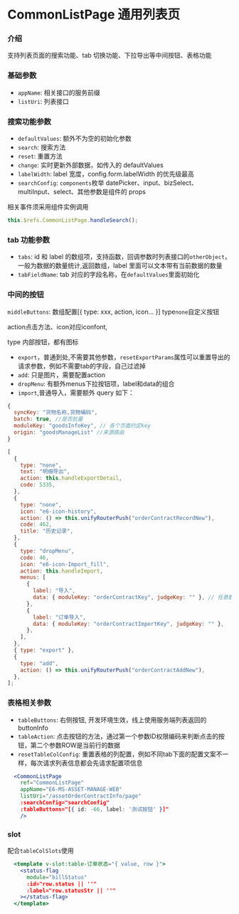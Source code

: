 # CommonListPage 通用列表页

### 介绍

支持列表页面的搜索功能、tab 切换功能、下拉导出等中间按钮、表格功能

### 基础参数

- `appName`: 相关接口的服务前缀
- `listUri`: 列表接口

### 搜索功能参数

- `defaultValues`: 额外不为空的初始化参数
- `search`: 搜索方法
- `reset`: 重置方法
- `change`: 实时更新外部数据，如传入的 defaultValues
- `labelWidth`: label 宽度，config.form.labelWidth 的优先级最高
- `searchConfig`: `components`枚举 datePicker、input、bizSelect、multiInput、select、其他参数是组件的 props

相关事件须采用组件实例调用

```js
this.$refs.CommonListPage.handleSearch();
```

### tab 功能参数

- `tabs`: id 和 label 的数组项，支持函数，回调参数时列表接口的`otherObject`，一般为数据的数量统计,返回数组，label 里面可以文本带有当前数据的数量
- `tabFieldName`: tab 对应的字段名称，在`defaultValues`里面初始化

### 中间的按钮

`middleButtons`: 数组配置[{ type: xxx, action, icon... }] type`none`自定义按钮

action点击方法、icon对应iconfont,

type 内部按钮，都有图标
- `export`，普通到处,不需要其他参数，`resetExportParams`属性可以重置导出的请求参数，例如不需要tab的字段，自己过滤掉
- `add`: 只是图片，需要配置action
- `dropMenu`: 有额外menus下拉按钮项，label和data的组合
- `import`,普通导入，需要额外 query 如下：
```js
{
  syncKey: "货物名称,货物编码",
  batch: true, //是否批量
  moduleKey: "goodsInfoKey", // 各个页面约定key
  origin: "goodsManageList" //来源路由
}
```

```js
[
  {
    type: "none",
    text: "明细导出",
    action: this.handleExportDetail,
    code: 5335,
  },
  {
    type: "none",
    icon: "e6-icon-history",
    action: () => this.unifyRouterPush("orderContractRecordNew"),
    code: 462,
    title: "历史记录",
  },
  {
    type: "dropMenu",
    code: 46,
    icon: "e6-icon-Import_fill",
    action: this.handleImport,
    menus: [
      {
        label: "导入",
        data: { moduleKey: "orderContractKey", judgeKey: "" }, // 任意数据，传给action
      },
      {
        label: "订单导入",
        data: { moduleKey: "orderContractImportKey", judgeKey: "" },
      },
    ],
  },
  { type: "export" },
  {
    type: "add",
    action: () => this.unifyRouterPush("orderContractAddNew"),
  },
];
```

### 表格相关参数

- `tableButtons`: 右侧按钮, 开发环境生效，线上使用服务端列表返回的buttonInfo
- `tableAction`: 点击按钮的方法，通过第一个参数ID权限编码来判断点击的按钮，第二个参数ROW是当前行的数据
- `resetTableColConfig`: 重置表格的列配置，例如不同tab下面的配置文案不一样，每次请求列表信息都会先请求配置项信息

```jsx
  <CommonListPage
    ref="CommonListPage"
    appName="E6-MS-ASSET-MANAGE-WEB"
    listUri="/assetOrderContractInfo/page"
    :searchConfig="searchConfig"
    :tableButtons="[{ id: -66, label: '测试按钮' }]"
    />
```

### slot

配合`tableColSlots`使用

```jsx
  <template v-slot:table-订单状态="{ value, row }">
    <status-flag
      module="billStatus"
      :id="row.status || ''"
      :label="row.statusStr || ''"
    ></status-flag>
  </template>
```
